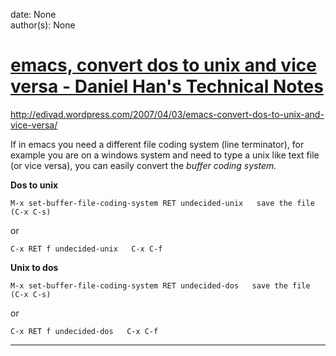 
date: None  
author(s): None  

# [emacs, convert dos to unix and vice versa - Daniel Han's Technical Notes](https://sites.google.com/site/xiangyangsite/home/technical-tips/linux-unix/emacs/emacs-convert-dos-to-unix-and-vice-versa)

<http://edivad.wordpress.com/2007/04/03/emacs-convert-dos-to-unix-and-vice-versa/>

If in emacs you need a different file coding system (line terminator), for example you are on a windows system and need to type a unix like text file (or vice versa), you can easily convert the _buffer coding system._

 **Dos to unix**

`M-x set-buffer-file-coding-system RET undecided-unix  
save the file (C-x C-s)`

or

`C-x RET f undecided-unix  
C-x C-f`

 **Unix to dos**

`M-x set-buffer-file-coding-system RET undecided-dos  
save the file (C-x C-s)`

or

`C-x RET f undecided-dos  
C-x C-f`  
  
---

